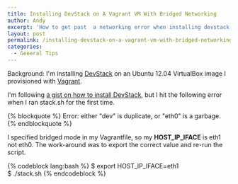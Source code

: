 ```yaml
---
title: Installing DevStack on A Vagrant VM With Bridged Networking
author: Andy
excerpt: 'How to get past  a networking error when installing devstack on a vagrant box configured to use bridged networking.'
layout: post
permalink: /installing-devstack-on-a-vagrant-vm-with-bridged-networking/
categories:
  - General Tips
---
```

Background: I'm installing [DevStack][1] on an Ubuntu 12.04 VirtualBox image I provisioned with [Vagrant][2].

I'm following [a gist on how to install DevStack][3], but I hit the following error when I ran stack.sh for the first time.

{% blockquote %}
Error: either "dev" is duplicate, or "eth0" is a garbage.
{% endblockquote %}

I specified bridged mode in my Vagrantfile, so my **HOST_IP_IFACE** is eth1 not eth0. The work-around was to export the correct 
value and re-run the script.

{% codeblock lang:bash %}
$ export HOST_IP_IFACE=eth1  
$ ./stack.sh
{% endcodeblock %}

 [1]: http://devstack.org/
 [2]: http://vagrantup.com
 [3]: https://gist.github.com/2144344
